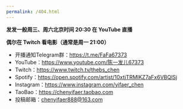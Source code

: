 ```yaml
---
permalink: /404.html
---
```


**发发一般周三、周六北京时间 20:30 在 YouTube 直播**

**偶尔在 Twitch 看电影（通常是周一 21:00）**

- 开播通知Telegram群：https://t.me/FaFa67373
- YouTube：https://www.youtube.com/陈一发儿67373
- Twitch：https://www.twitch.tv/thebs_chen
- Spotify：https://open.spotify.com/artist/10xtjTRMlKZ7aFx6VBQlSj
- Instagram：https://www.instagram.com/yifaer_chen
- TaoBao：https://chenyifaer.taobao.com
- 投稿邮箱：chenyifaer888@163.com
